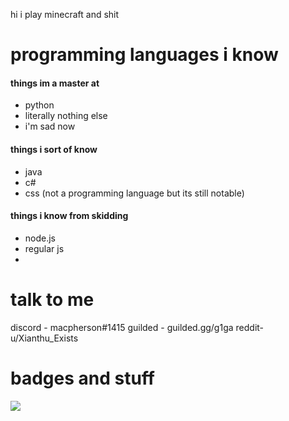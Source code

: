 hi i play minecraft and shit

# programming languages i know
#### things im a master at
- python
- literally nothing else
- i'm sad now
#### things i sort of know
- java
- c#
- css (not a programming language but its still notable)
#### things i know from skidding
- node.js
- regular js
-

# talk to me
discord - macpherson#1415
guilded - guilded.gg/g1ga
reddit- u/Xianthu_Exists

# badges and stuff
<img align="center" src="https://github-readme-stats.vercel.app/api/?username=Errorcrafter&theme=prussian"/>
